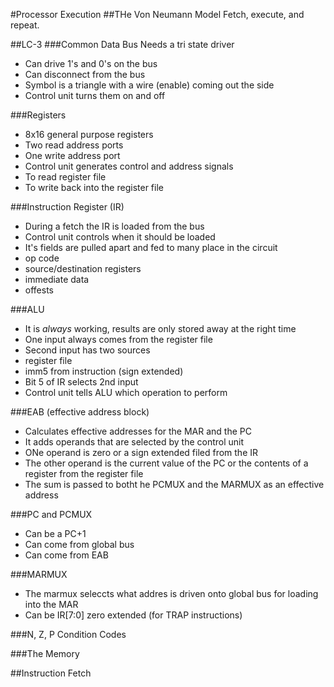 #Processor Execution
##THe Von Neumann Model
Fetch, execute, and repeat.

##LC-3
###Common Data Bus
Needs a tri state driver
 - Can drive 1's and 0's on the bus
 - Can disconnect from the bus
 - Symbol is a triangle with a wire (enable) coming out the side
 - Control unit turns them on and off

###Registers
 - 8x16 general purpose registers
 - Two read address ports
 - One write address port
 - Control unit generates control and address signals
  - To read register file
  - To write back into the register file

###Instruction Register (IR)
 - During a fetch the IR is loaded from the bus
 - Control unit controls when it should be loaded
 - It's fields are pulled apart and fed to many place in the circuit
  - op code
  - source/destination registers
  - immediate data
  - offests

###ALU
 - It is _always_ working, results are only stored away at the right time
 - One input always comes from the register file
 - Second input has two sources
  - register file
  - imm5 from instruction (sign extended)
 - Bit 5 of IR selects 2nd input
 - Control unit tells ALU which operation to perform

###EAB (effective address block)
 - Calculates effective addresses for the MAR and the PC
 - It adds operands that are selected by the control unit
 - ONe operand is zero or a sign extended filed from the IR
 - The other operand is the current value of the PC or the contents of a register from the register file
 - The sum is passed to botht he PCMUX and the MARMUX as an effective address

###PC and PCMUX
 - Can be a PC+1
 - Can come from global bus
 - Can come from EAB

###MARMUX
 - The marmux seleccts what addres is driven onto global bus for loading into the MAR
 - Can be IR[7:0] zero extended (for TRAP instructions)

###N, Z, P Condition Codes

###The Memory

##Instruction Fetch